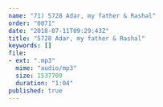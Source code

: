 ```yaml
---
name: "71) 5728 Adar, my father & Rashal"
order: "0071"
date: "2018-07-11T09:29:43Z"
title: "5728 Adar, my father & Rashal"
keywords: []
file:
- ext: ".mp3"
  mime: "audio/mp3"
  size: 1537709
  duration: "1:04"
published: true
---
```

